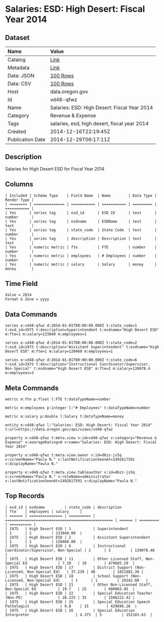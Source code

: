 # Salaries: ESD: High Desert: Fiscal Year 2014

## Dataset

| Name | Value |
| :--- | :---- |
| Catalog | [Link](https://catalog.data.gov/dataset/salaries-esd-high-desert-fiscal-year-2014-7ee77) |
| Metadata | [Link](https://data.oregon.gov/api/views/vd48-qfwz) |
| Data: JSON | [100 Rows](https://data.oregon.gov/api/views/vd48-qfwz/rows.json?max_rows=100) |
| Data: CSV | [100 Rows](https://data.oregon.gov/api/views/vd48-qfwz/rows.csv?max_rows=100) |
| Host | data.oregon.gov |
| Id | vd48-qfwz |
| Name | Salaries: ESD: High Desert: Fiscal Year 2014 |
| Category | Revenue & Expense |
| Tags | salaries, esd, high desert, fiscal year 2014 |
| Created | 2014-12-16T22:19:45Z |
| Publication Date | 2014-12-29T06:17:11Z |

## Description

Salaries for High Desert ESD for Fiscal Year 2014

## Columns

```ls
| Included | Schema Type    | Field Name  | Name        | Data Type | Render Type |
| ======== | ============== | =========== | =========== | ========= | =========== |
| Yes      | series tag     | esd_id      | ESD ID      | text      | number      |
| Yes      | series tag     | esdname     | ESDName     | text      | text        |
| Yes      | series tag     | state_code  | State Code  | text      | number      |
| Yes      | series tag     | description | Description | text      | text        |
| Yes      | numeric metric | fte         | FTE         | number    | number      |
| Yes      | numeric metric | employees   | # Employees | number    | number      |
| Yes      | numeric metric | salary      | Salary      | money     | money       |
```

## Time Field

```ls
Value = 2014
Format & Zone = yyyy
```

## Data Commands

```ls
series e:vd48-qfwz d:2014-01-01T00:00:00.000Z t:state_code=1 t:esd_id=1975 t:description=Superintendent t:esdname="High Desert ESD" m:fte=1 m:salary=133840 m:employees=1

series e:vd48-qfwz d:2014-01-01T00:00:00.000Z t:state_code=2 t:esd_id=1975 t:description="Assistant Superintendent" t:esdname="High Desert ESD" m:fte=1 m:salary=120460 m:employees=1

series e:vd48-qfwz d:2014-01-01T00:00:00.000Z t:state_code=6 t:esd_id=1975 t:description="Instructional Coordinator/Supervisor, Non-Special" t:esdname="High Desert ESD" m:fte=2 m:salary=139078.4 m:employees=3
```

## Meta Commands

```ls
metric m:fte p:float l:FTE t:dataTypeName=number

metric m:employees p:integer l:"# Employees" t:dataTypeName=number

metric m:salary p:double l:Salary t:dataTypeName=money

entity e:vd48-qfwz l:"Salaries: ESD: High Desert: Fiscal Year 2014" t:url=https://data.oregon.gov/api/views/vd48-qfwz

property e:vd48-qfwz t:meta.view v:id=vd48-qfwz v:category="Revenue & Expense" v:averageRating=0 v:name="Salaries: ESD: High Desert: Fiscal Year 2014"

property e:vd48-qfwz t:meta.view.owner v:id=d6zz-js5q v:screenName="Paula N." v:lastNotificationSeenAt=1492617591 v:displayName="Paula N."

property e:vd48-qfwz t:meta.view.tableauthor v:id=d6zz-js5q v:screenName="Paula N." v:roleName=administrator v:lastNotificationSeenAt=1492617591 v:displayName="Paula N."
```

## Top Records

```ls
| esd_id | esdname         | state_code | description                                       | fte    | employees | salary     | 
| ====== | =============== | ========== | ================================================= | ====== | ========= | ========== | 
| 1975   | High Desert ESD | 1          | Superintendent                                    | 1      | 1         | 133840.00  | 
| 1975   | High Desert ESD | 2          | Assistant Superintendent                          | 1      | 1         | 120460.00  | 
| 1975   | High Desert ESD | 6          | Instructional Coordinator/Supervisor, Non-Special | 2      | 3         | 139078.40  | 
| 1975   | High Desert ESD | 11         | Other Licensed Staff, Non-Special Ed              | 7.29   | 10        | 479685.29  | 
| 1975   | High Desert ESD | 17         | District Support (Non-Licensed, Non-Special Ed)   | 37.239 | 48        | 1821881.38 | 
| 1975   | High Desert ESD | 18         | School Support (Non-Licensed, Non-Special Ed)     | 1      | 1         | 29242.08   | 
| 1975   | High Desert ESD | 21         | Other Non-Licensed Staff, Non-Special Ed          | 19.7   | 25        | 600003.45  | 
| 1975   | High Desert ESD | 22         | Special Education Teacher (Non-PE)                | 28.225 | 35        | 1506222.42 | 
| 1975   | High Desert ESD | 25         | Special Education Speech Pathologist              | 9.8    | 15        | 429896.26  | 
| 1975   | High Desert ESD | 26         | Special Education Interpreter                     | 4.375  | 5         | 152103.63  | 
```